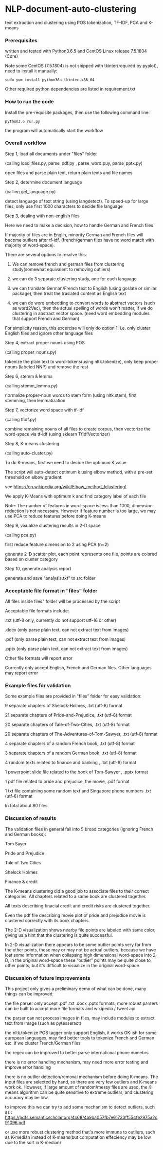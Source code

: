 # NLP-document-auto-clustering
text extraction and clustering using POS tokenization, TF-IDF, PCA and K-means

### Prerequisites

written and tested with Python3.6.5 and CentOS Linux release 7.5.1804 (Core) 

Note some CentOS (7.5.1804) is not shipped with tkinter(required by pyplot), need to install it manually:

```
sudo yum install python36u-tkinter.x86_64
```

Other required python dependencies are listed in requirement.txt

### How to run the code

Install the pre-requisite packages, then use the following command line:

```
python3.6 run.py
```

the program will automatically start the workflow

### Overall workflow

Step 1, load all documents under "files" folder 

(calling load_files.py, parse_pdf.py , parse_word.puy, parse_pptx.py)

open files and parse plain text, return plain texts and file names

Step 2, determine document language

(calling get_language.py)

detect language of text string (using langdetect). To speed-up for large files, only use first 1000 characters to decide file language 


Step 3, dealing with non-english files

Here we need to make a decision, how to handle German and French files

If majority of files are in Englih, minority German and French files will become outliers after tf-idf, (french/german files have no word match with majority of word-space). 

There are several options to resolve this:

1. We can remove french and german files from clustering study(somewhat equivalent to removing outliers)

2. we can do 3 separate clustering study, one for each language

3. we can translate German/French text to English (using goslate or similar package), then treat the traslated content as English text

4. we can do word embedding to convert words to abstract vectors (such as word2Vec), then the actual spelling of words won't matter, if we do clustering in abstract vector space.  (need word embedding modules that support French and German)

For simplicity reason, this excercise will only do option 1, i.e. only cluster English files and ignore other language files


Step 4, extract proper nouns using POS

(calling proper_nouns.py)

tokenize the plain text to word-tokens(using nltk.tokenize), only keep proper nouns (labeled NNP) and remove the rest
 

Step 6, stemm & lemma

(calling stemm_lemma.py)

normalize proper-noun words to stem form (using nltk.stem), first stemming, then lemmatization


Step 7, vectorize word space with tf-idf 

(calling tfidf.py)

combine remaining nouns of all files to create corpus, then vectorize the word-space via tf-idf (using sklearn TfidfVectorizer)


Step 8, K-means clustering

(calling auto-cluster.py)

To do K-means, first we need to decide the optimum K value

The script will auto-detect optimum k using elbow method, with a pre-set threshold on elbow gradient:

see https://en.wikipedia.org/wiki/Elbow_method_(clustering)

We apply K-Means with optimum k and find category label of each file

Note: The number of features in word-space is less than 1000, dimension reduction is not necessary. However if feature number is too large, we may use PCA to reduce features before doing K-means


Step 9, visualize clustering results in 2-D space

(calling pca.py)

first reduce feature dimension to 2 using PCA (n=2)

generate 2-D scatter plot, each point represents one file, points are colored based on cluster category


Step 10, generate analysis report

generate and save "analysis.txt" to src folder


### Acceptable file format in "files" folder

All files inside files" folder will be processed by the script

Acceptable file formats include:

.txt (utf-8 only, currently do not support utf-16 or other)

.docx (only parse plain text, can not extract text from images) 

.pdf (only parse plain text, can not extract text from images)

.pptx (only parse plain text, can not extract text from images)

Other file formats will report error

Currently only accept English, French and German files. Other languages may report error

### Example files for validation

Some example files are provided in "files" folder for easy validation:

9 separate chapters of Shelock-Holmes,		.txt (utf-8) format

21 separate chapters of Pride-and-Prejudice,		.txt (utf-8) format

20 separate chapters of Tale-of-Two-Cities,		.txt (utf-8) format

20 separate chapters of The-Adventures-of-Tom-Sawyer,		.txt (utf-8) format

4 separate chapters of a random French book,		.txt (utf-8) format

3 separate chapters of a random German book,		.txt (utf-8) format

4 random texts related to finance and banking ,		.txt (utf-8) format

1 powerpoint slide file related to the book of Tom-Sawyer ,	.pptx format

1 pdf file related to pride and prejudice, the movie,	 .pdf format

1 txt file containing some random text and Singapore phone numbers	.txt (utf-8) format

In total about 80 files


### Discussion of results

The validation files in general fall into 5 broad categories (ignoring French and German books):

Tom Sayer

Pride and Prejudice

Tale of Two Cities

Shelock Holmes

Finance & credit

The K-means clustering did a good job to associate files to their correct categories.  All chapters related to a same book are clustered together.

All texts describing finacial credit and credit risks are clustered together.

Even the pdf file describing movie plot of pride and prejudice movie is clustered correctly with its book chapters.

The 2-D visualization shows nearby file points are labeled with same color, giving us a hint that the clustering is quite successful.

In 2-D visualization there appears to be some outlier points very far from the other points, these may or may not be actual outliers, because we have lost some information when collapsing high dimensional word-space into 2-D,  in the original word-space these "outlier" points may be quite close to other points, but it's difficult to visualize in the original word-space.

### Discussion of future improvements

This project only gives a preliminary demo of what can be done, many things can be improved:

the file parser only accept .pdf .txt .docx .pptx formats,  more robust parsers can be built to accept more file formats and wikipedia / tweet api

the parser can not process images in files, may include modules to extract text from image (such as pytesseract)

the nltk.tokenize POS tagger only support English, it works OK-ish for some european languages, may find better tools to tokenize French and German etc. if we cluster French/German files

the regex can be improved to better parse international phone numebrs

there is no error handling mechanism, may need more error testing and improve error handling

there is no outlier detection/removal mechanism before doing K-means.  The input files are selected by hand, so there are very few outliers and K-means work ok.  However, if large amount of random/messy files are used, the K-means algorithm can be quite sensitive to extreme outliers, and clustering accuracy may be low.

to improve this we can try to add some mechanism to detect outliers, such as :
https://pdfs.semanticscholar.org/4c68/4a9ba057fb7e61733ff554fe2975a2c91096.pdf

or use more robust clustering method that's more immune to outliers, such as K-median instead of K-means(but computation effeciency may be low due to the sort in K-median)












